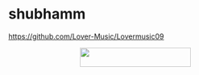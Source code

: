 # shubhamm
https://github.com/Lover-Music/Lovermusic09
<p align="center"><a href="https://dashboard.heroku.com/new?template=https://github.com/DarkAarush/shubhamm"> <img src="https://img.shields.io/badge/Deploy%20On%20Heroku-black?style=for-the-badge&logo=heroku" width="220" height="38.45"/></a></p>
